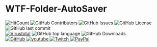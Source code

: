 # WTF-Folder-AutoSaver
[![HitCount](https://hits.dwyl.com/NoM0Re/WTF-Folder-AutoSaver.svg?style=flat-square)](http://hits.dwyl.com/NoM0Re/WTF-Folder-AutoSaver)
<img alt="GitHub Contributors" src="https://img.shields.io/github/contributors/NoM0Re/WTF-Folder-AutoSaver"/>
![GitHub Issues](https://img.shields.io/github/issues-raw/NoM0Re/WTF-Folder-AutoSaver)
![GitHub License](https://img.shields.io/github/license/NoM0Re/WTF-Folder-AutoSaver)
![GitHub last commit](https://img.shields.io/github/last-commit/NoM0Re/WTF-Folder-AutoSaver)<br/>
[![Virustotal](https://img.shields.io/badge/VirusTotal%207%2F69-p?style=flat&logo=virustotal&labelColor=%23394EFF&color=%23394EFF)](https://www.virustotal.com/gui/file/0d732760893645c813a9b9f4e62eeacc4dda66c2732d5cb8f6b713e09d44b477)
![GitHub top language](https://img.shields.io/github/languages/top/NoM0Re/WTF-Folder-AutoSaver)
![GitHub Downloads](https://img.shields.io/github/downloads/NoM0Re/WTF-Folder-AutoSaver/total)<br/>
<a href='https://github.com/NoM0Re' target="_blank">
  <img alt='GitHub' src='https://img.shields.io/badge/github-100000?style=flat-square&logo=GitHub&logoColor=white&labelColor=black&color=black'/>
</a>
<a href='https://www.youtube.com/@xpatrick99x' target="_blank">
  <img alt='youtube' src='https://img.shields.io/badge/YouTube-100000?style=flat-square&logo=youtube&logoColor=white&labelColor=FF0000&color=black'/>
</a>
<a href='https://www.twitch.tv/noom0re' target="_blank">
  <img alt='Twitch' src='https://img.shields.io/badge/Twitch-100000?style=flat-square&logo=Twitch&logoColor=white&labelColor=6441a5&color=black'/>
</a>
<a href='https://streamelements.com/noom0re/tip' target="_blank">
  <img alt='PayPal' src='https://img.shields.io/badge/Buy_me a coffee-100000?style=flat-square&logo=PayPal&logoColor=white&labelColor=3b7bbf&color=000000'/>
</a>
<br/>



